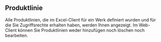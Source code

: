 ## Produktlinie

Alle Produktlinien, die im Excel-Client für ein Werk definiert wurden und für die Sie Zugriffsrechte erhalten haben, werden Ihnen angezeigt. Im Web-Client können Sie Produktlinien weder hinzufügen noch löschen noch bearbeiten.
